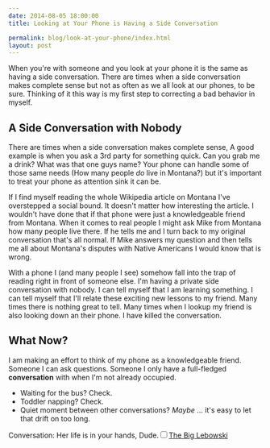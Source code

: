 ```yaml
---
date: 2014-08-05 18:00:00
title: Looking at Your Phone is Having a Side Conversation

permalink: blog/look-at-your-phone/index.html
layout: post
---
```

When you're with someone and you look at your phone it is the same as having a side conversation. There are times when a side conversation makes complete sense but not as often as we all look at our phones, to be sure. Thinking of it this way is my first step to correcting a bad behavior in myself.

## A Side Conversation with Nobody

There are times when a side conversation makes complete sense, A good example is when you ask a 3rd party for something quick. Can you grab me a drink? What was that one guys name? Your phone can handle some of those same needs (How many people *do* live in Montana?) but it's important to treat your phone as attention sink it can be.

If I find myself reading the whole Wikipedia article on Montana I've overstepped a social bound. It doesn't matter how interesting the article. I wouldn't have done that if that phone were just a knowledgeable friend from Montana. When it comes to real people I might ask Mike from Montana how many people live there. If he tells me and I turn back to my original conversation that's all normal. If Mike answers my question and then tells me all about Montana's disputes with Native Americans I would know that is wrong.

With a phone I (and many people I see) somehow fall into the trap of reading right in front of someone else. I'm having a private side conversation with nobody. I can tell myself that I am learning something. I can tell myself that I'll relate these exciting new lessons to my friend. Many times there is nothing great to tell. Many times when I lookup my friend is also looking down an their phone. I have killed the conversation.

## What Now?

I am making an effort to think of my phone as a knowledgeable friend. Someone I can ask questions. Someone I only have a full-fledged **conversation** with when I'm not already occupied.

 * Waiting for the bus? Check.
 * Toddler napping? Check.
 * Quiet moment between other conversations? *Maybe* … it's easy to let that drift on too long.

Conversation: Her life is in your hands, Dude.<label for="sn-demo" class="margin-toggle sidenote-number"></label><input type="checkbox" id="sn-demo" class="margin-toggle"/><span class="sidenote">[The Big Lebowski](http://www.imdb.com/title/tt0118715/quotes?item=qt0520371)</span>
